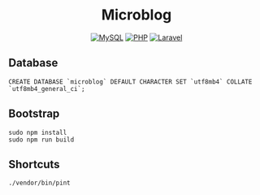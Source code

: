 <h1 align="center">Microblog</h1>

<p align="center">
    <a href="https://www.mysql.com/"><img src="https://img.shields.io/badge/mysql-%2300f.svg?style=for-the-badge&logo=mysql&logoColor=white" alt="MySQL"></a>
    <a href="https://www.php.net/"><img src="https://img.shields.io/badge/php-%23777BB4.svg?style=for-the-badge&logo=php&logoColor=white" alt="PHP"></a>
    <a href="https://laravel.com/"><img src="https://img.shields.io/badge/laravel-%23FF2D20.svg?style=for-the-badge&logo=laravel&logoColor=white" alt="Laravel"></a>
</p>

## Database

```mysql
CREATE DATABASE `microblog` DEFAULT CHARACTER SET `utf8mb4` COLLATE `utf8mb4_general_ci`;
```

## Bootstrap

```shell
sudo npm install
sudo npm run build
```

## Shortcuts

```shell
./vendor/bin/pint
```
